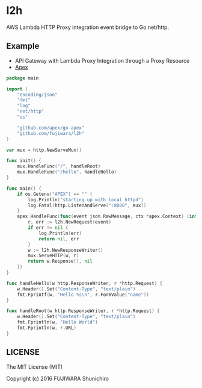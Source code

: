 # l2h

AWS Lambda HTTP Proxy integration event bridge to Go net/http.

## Example

- API Gateway with Lambda Proxy Integration through a Proxy Resource
- [Apex](http://apex.run/)

```go
package main

import (
	"encoding/json"
	"fmt"
	"log"
	"net/http"
	"os"

	"github.com/apex/go-apex"
	"github.com/fujiwara/l2h"
)

var mux = http.NewServeMux()

func init() {
	mux.HandleFunc("/", handleRoot)
	mux.HandleFunc("/hello", handleHello)
}

func main() {
	if os.Getenv("APEX") == "" {
		log.Println("starting up with local httpd")
		log.Fatal(http.ListenAndServe(":8080", mux))
	}
	apex.HandleFunc(func(event json.RawMessage, ctx *apex.Context) (interface{}, error) {
		r, err := l2h.NewRequest(event)
		if err != nil {
			log.Println(err)
			return nil, err
		}
		w := l2h.NewResponseWriter()
		mux.ServeHTTP(w, r)
		return w.Response(), nil
	})
}

func handleHello(w http.ResponseWriter, r *http.Request) {
	w.Header().Set("Content-Type", "text/plain")
	fmt.Fprintf(w, "Hello %s\n", r.FormValue("name"))
}

func handleRoot(w http.ResponseWriter, r *http.Request) {
	w.Header().Set("Content-Type", "text/plain")
	fmt.Fprintln(w, "Hello World")
	fmt.Fprintln(w, r.URL)
}
```

## LICENSE

The MIT License (MIT)

Copyright (c) 2016 FUJIWARA Shunichiro
